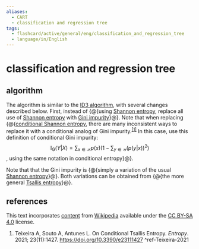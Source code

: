 ```yaml
---
aliases:
  - CART
  - classification and regression tree
tags:
  - flashcard/active/general/eng/classification_and_regression_tree
  - language/in/English
---
```


# classification and regression tree

## algorithm

The algorithm is similar to the [ID3 algorithm](ID3%20algorithm.md), with several changes described below. First, instead of {@{using [Shannon entropy](entropy%20(information%20theory).md), replace all use of [Shannon entropy](entropy%20(information%20theory).md) with [Gini impurity](decision%20tree%20learning.md#Gini%20impurity)}@}. Note that when replacing {@{[conditional Shannon entropy](conditional%20entropy.md), there are many inconsistent ways to replace it with a conditional analog of Gini impurity.<sup>[\[1\]](#^ref-Teixeira-2021)</sup> In this case, use this definition of conditional Gini impurity: $$\operatorname{I_G}(Y | X) = \sum_{x \in \mathcal X} p(x) \left(1 - \sum_{y \in \mathcal Y} (p(y | x))^2 \right)$$, using the same notation in conditional entropy}@}. <!--SR:!2025-11-17,405,310!2025-11-26,359,250-->

Note that that the Gini impurity is {@{simply a variation of the usual [Shannon entropy](entropy%20(information%20theory).md)}@}. Both variations can be obtained from {@{the more general [Tsallis entropy](Tsallis%20entropy.md)}@}. <!--SR:!2025-12-24,462,310!2027-12-23,1002,310-->

## references

This text incorporates [content](https://en.wikipedia.org/wiki/classification_and_regression_tree) from [Wikipedia](Wikipedia.md) available under the [CC BY-SA 4.0](https://creativecommons.org/licenses/by-sa/4.0/) license.

1. Teixeira A, Souto A, Antunes L. On Conditional Tsallis Entropy. _Entropy_. 2021; 23(11):1427. <https://doi.org/10.3390/e23111427> <a id="^ref-Teixeira-2021"></a> ^ref-Teixeira-2021
